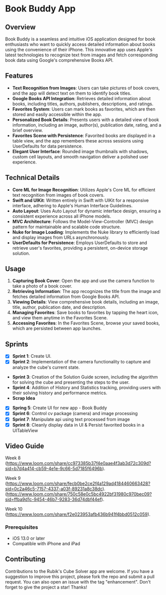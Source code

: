 # Book Buddy App

## Overview
Book Buddy is a seamless and intuitive iOS application designed for book enthusiasts who want to quickly access detailed information about books using the convenience of their iPhone. This innovative app uses Apple's latest technologies to recognize text from images and fetch corresponding book data using Google's comprehensive Books API.

## Features

- **Text Recognition from Images**: Users can take pictures of book covers, and the app will detect text on them to identify book titles.
- **Google Books API Integration**: Retrieves detailed information about books, including titles, authors, publishers, descriptions, and ratings.
- **Favorites System**: Users can mark books as favorites, which are then stored and easily accessible within the app.
- **Personalized Book Details**: Presents users with a detailed view of book information, including an image, author(s), publication date, rating, and a brief overview.
- **Favorites Scene with Persistence**: Favorited books are displayed in a table view, and the app remembers these across sessions using UserDefaults for data persistence.
- **Elegant User Interface**: Rounded image thumbnails with shadows, custom cell layouts, and smooth navigation deliver a polished user experience.

## Technical Details

- **Core ML for Image Recognition**: Utilizes Apple's Core ML for efficient text recognition from images of book covers.
- **Swift and UIKit**: Written entirely in Swift with UIKit for a responsive interface, adhering to Apple's Human Interface Guidelines.
- **Auto Layout**: Uses Auto Layout for dynamic interface design, ensuring a consistent experience across all iPhone models.
- **MVC Architecture**: Follows the Model-View-Controller (MVC) design pattern for maintainable and scalable code structure.
- **Nuke for Image Loading**: Implements the Nuke library to efficiently load and display images from URLs asynchronously.
- **UserDefaults for Persistence**: Employs UserDefaults to store and retrieve user's favorites, providing a persistent, on-device storage solution.

## Usage

1. **Capturing Book Cover**: Open the app and use the camera function to take a photo of a book cover.
2. **Retrieving Information**: The app recognizes the title from the image and fetches detailed information from Google Books API.
3. **Viewing Details**: View comprehensive book details, including an image, title, author, publication date, and description.
4. **Managing Favorites**: Save books to favorites by tapping the heart icon, and view them anytime in the Favorites Scene.
5. **Accessing Favorites**: In the Favorites Scene, browse your saved books, which are persisted between app launches.


## Sprints

- [x] **Sprint 1**: Create UI.
- [x] **Sprint 2**: Implementation of the camera functionality to capture and analyze the cube's current state.
- **Sprint 3**: Creation of the Solution Guide screen, including the algorithm for solving the cube and presenting the steps to the user.
- **Sprint 4**: Addition of History and Statistics tracking, providing users with their solving history and performance metrics.
- **Scrap Idea**
- [x] **Spring 5**: Create UI for new app - Book Buddy
- [x] **Sprint 6**: Control cv package (camera) and image processing
- [x] **Sprint 7**: Manipulate api using text processed from image
- [x] **Sprint 8**: Cleanly display data in UI & Persist favorited books in a UITableView   

## Video Guide

Week 8
(https://www.loom.com/share/cc973385b37f4e0aae4f3ab3d72c309d?sid=b7d4a414-cb59-4e1e-9c66-5d7185f6496b).

Week 9 
(https://www.loom.com/share/fecb0be2ce2f4a129ad4184460663428?sid=0c2a46c5-7157-4337-a03f-89231a8c38dc).
(https://www.loom.com/share/750c58e0c5bc4922bf31980c970bec09?sid=ffba9d1c-9454-46b7-9283-36d74dbf44ef).

Week 10
(https://www.loom.com/share/f2e023953afb436b941f4bbd0512c059).

### Prerequisites
- iOS 13.0 or later
- Compatible with iPhone and iPad


## Contributing
Contributions to the Rubik's Cube Solver app are welcome. If you have a suggestion to improve this project, please fork the repo and submit a pull request. You can also open an issue with the tag "enhancement". Don't forget to give the project a star! Thanks!



